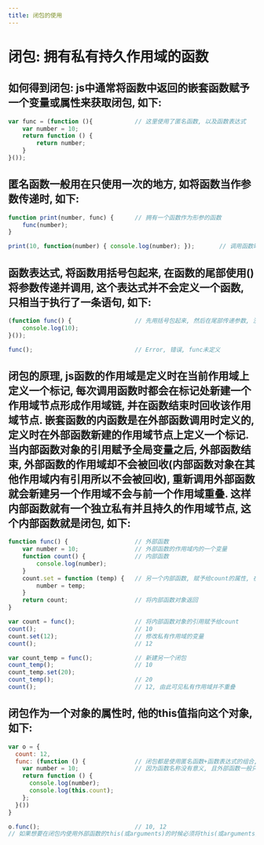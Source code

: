 ```yaml
---
title: 闭包的使用
---
```


# 闭包: 拥有私有持久作用域的函数

## 如何得到闭包: js中通常将函数中返回的嵌套函数赋予一个变量或属性来获取闭包, 如下:
```javascript
var func = (function (){			// 这里使用了匿名函数, 以及函数表达式
	var number = 10;
	return function () {
		return number;
	}
}());
```

## 匿名函数一般用在只使用一次的地方, 如将函数当作参数传递时, 如下: 
```javascript
function print(number, func) {		// 拥有一个函数作为形参的函数
	func(number);
}

print(10, function(number) { console.log(number); });		// 调用函数时,将匿名函数作为参数传递
```

## 函数表达式, 将函数用括号包起来, 在函数的尾部使用()将参数传递并调用, 这个表达式并不会定义一个函数, 只相当于执行了一条语句, 如下:
```javascript
(function func() {					// 先用括号包起来, 然后在尾部传递参数, 没有参数也要(), 不然就不会调用
	console.log(10);
}());

func();								// Error, 错误, func未定义
```

## 闭包的原理, js函数的作用域是定义时在当前作用域上定义一个标记, 每次调用函数时都会在标记处新建一个作用域节点形成作用域链, 并在函数结束时回收该作用域节点. 嵌套函数的内函数是在外部函数调用时定义的, 定义时在外部函数新建的作用域节点上定义一个标记. 当内部函数对象的引用赋予全局变量之后, 外部函数结束, 外部函数的作用域却不会被回收(内部函数对象在其他作用域内有引用所以不会被回收), 重新调用外部函数就会新建另一个作用域不会与前一个作用域重叠. 这样内部函数就有一个独立私有并且持久的作用域节点, 这个内部函数就是闭包, 如下:
```javascript
function func() {					// 外部函数
	var number = 10;				// 外部函数的作用域内的一个变量
	function count() {				// 内部函数
		console.log(number);
	}
	count.set = function (temp) {	// 另一个内部函数, 赋予给count的属性, 在count被返回时, 该函数依然可以调用, 因为他是对象的属性
		number = temp;
	}
	return count;					// 将内部函数对象返回
}

var count = func();					// 将内部函数对象的引用赋予给count
count();							// 10
count.set(12);						// 修改私有作用域的变量
count();							// 12

var count_temp = func();			// 新建另一个闭包
count_temp();						// 10
count_temp.set(20);
count_temp();						// 20
count();							// 12, 由此可见私有作用域并不重叠
```

## 闭包作为一个对象的属性时, 他的this值指向这个对象, 如下: 
```javascript
var o = {
  count: 12,
  func: (function () {				// 闭包都是使用匿名函数+函数表达式的组合, 
    var number = 10;				// 因为函数名称没有意义, 且外部函数一般只执行一次
    return function () {
      console.log(number);
      console.log(this.count);
    };
  }())
}

o.func();							// 10, 12
// 如果想要在闭包内使用外部函数的this(或arguments)的时候必须将this(或arguments)赋予给一个变量, 不然会和外部函数的this(或arguments)同名冲突(覆盖)
```
